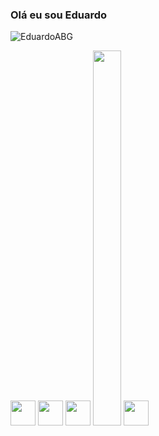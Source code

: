 <h3>Olá eu sou Eduardo</h3>


<!--
**EduardoABG/EduardoABG** is a ✨ _special_ ✨ repository because its `README.md` (this file) appears on your GitHub profile.!-->


<p align="left"> <img src="https://komarev.com/ghpvc/?username=EduardoABG&label=Total%20de%20visualizações&color=0e75b6&style=flat" alt="EduardoABG" /></p> 


<p align="left"> <img src="https://cdn.jsdelivr.net/gh/devicons/devicon/icons/javascript/javascript-original.svg" width="40px" height="40px"/>
            <img src="https://cdn.jsdelivr.net/gh/devicons/devicon/icons/typescript/typescript-original.svg" width="40px" height="40px"/>
            <img src="https://cdn.jsdelivr.net/gh/devicons/devicon/icons/nodejs/nodejs-original-wordmark.svg" width="40px" height="40px"/>
            <img src="https://cdn.jsdelivr.net/gh/devicons/devicon/icons/sequelize/sequelize-original.svg" width="45px" height="600px />
            <img src="https://cdn.jsdelivr.net/gh/devicons/devicon/icons/html5/html5-original.svg" width="40px" height="40px"/>
            <img src="https://cdn.jsdelivr.net/gh/devicons/devicon/icons/css3/css3-original.svg" width="40px" height="40px"/> </p>
            


